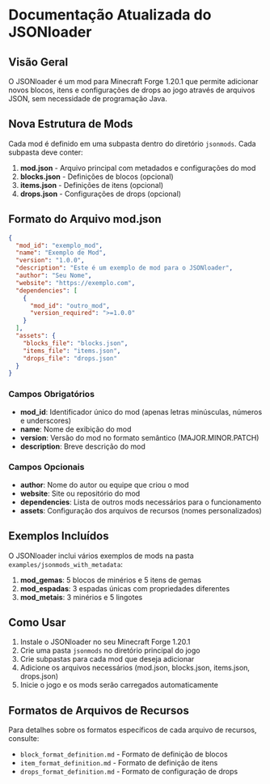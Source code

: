 # Documentação Atualizada do JSONloader

## Visão Geral
O JSONloader é um mod para Minecraft Forge 1.20.1 que permite adicionar novos blocos, itens e configurações de drops ao jogo através de arquivos JSON, sem necessidade de programação Java.

## Nova Estrutura de Mods
Cada mod é definido em uma subpasta dentro do diretório `jsonmods`. Cada subpasta deve conter:

1. **mod.json** - Arquivo principal com metadados e configurações do mod
2. **blocks.json** - Definições de blocos (opcional)
3. **items.json** - Definições de itens (opcional)
4. **drops.json** - Configurações de drops (opcional)

## Formato do Arquivo mod.json
```json
{
  "mod_id": "exemplo_mod",
  "name": "Exemplo de Mod",
  "version": "1.0.0",
  "description": "Este é um exemplo de mod para o JSONloader",
  "author": "Seu Nome",
  "website": "https://exemplo.com",
  "dependencies": [
    {
      "mod_id": "outro_mod",
      "version_required": ">=1.0.0"
    }
  ],
  "assets": {
    "blocks_file": "blocks.json",
    "items_file": "items.json",
    "drops_file": "drops.json"
  }
}
```

### Campos Obrigatórios
- **mod_id**: Identificador único do mod (apenas letras minúsculas, números e underscores)
- **name**: Nome de exibição do mod
- **version**: Versão do mod no formato semântico (MAJOR.MINOR.PATCH)
- **description**: Breve descrição do mod

### Campos Opcionais
- **author**: Nome do autor ou equipe que criou o mod
- **website**: Site ou repositório do mod
- **dependencies**: Lista de outros mods necessários para o funcionamento
- **assets**: Configuração dos arquivos de recursos (nomes personalizados)

## Exemplos Incluídos
O JSONloader inclui vários exemplos de mods na pasta `examples/jsonmods_with_metadata`:

1. **mod_gemas**: 5 blocos de minérios e 5 itens de gemas
2. **mod_espadas**: 3 espadas únicas com propriedades diferentes
3. **mod_metais**: 3 minérios e 5 lingotes

## Como Usar
1. Instale o JSONloader no seu Minecraft Forge 1.20.1
2. Crie uma pasta `jsonmods` no diretório principal do jogo
3. Crie subpastas para cada mod que deseja adicionar
4. Adicione os arquivos necessários (mod.json, blocks.json, items.json, drops.json)
5. Inicie o jogo e os mods serão carregados automaticamente

## Formatos de Arquivos de Recursos
Para detalhes sobre os formatos específicos de cada arquivo de recursos, consulte:
- `block_format_definition.md` - Formato de definição de blocos
- `item_format_definition.md` - Formato de definição de itens
- `drops_format_definition.md` - Formato de configuração de drops
